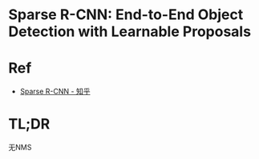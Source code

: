 # Sparse R-CNN: End-to-End Object Detection with Learnable Proposals

# Ref

* [Sparse R-CNN - 知乎](https://zhuanlan.zhihu.com/p/310058362)

# TL;DR

无NMS